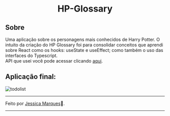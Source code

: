 <h1 align = "center"> HP-Glossary</h1>

## Sobre 
Uma aplicação sobre os personagens mais conhecidos de Harry Potter. O intuito da criação do HP Glossary foi para consolidar conceitos que aprendi sobre React como os hooks: useState e useEffect; como também o uso das interfaces do Typescript.  
API que usei você pode acessar clicando [aqui](http://hp-api.herokuapp.com/api/characters/).
## Aplicação final:
![todolist](https://s4.gifyu.com/images/hp-dashboard.gif)

- - - 
Feito por [Jessica Marques](https://github.com/jessicaMarquess)🖤.
- - -